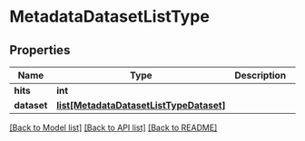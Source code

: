 # MetadataDatasetListType

## Properties
Name | Type | Description | Notes
------------ | ------------- | ------------- | -------------
**hits** | **int** |  | [optional] 
**dataset** | [**list[MetadataDatasetListTypeDataset]**](MetadataDatasetListTypeDataset.md) |  | [optional] 

[[Back to Model list]](../README.md#documentation-for-models) [[Back to API list]](../README.md#documentation-for-api-endpoints) [[Back to README]](../README.md)


